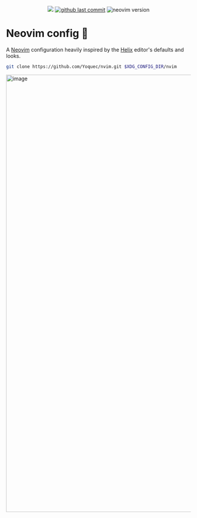<p align="center">
  <a href="https://github.com/yoquec/nvim/stargazers"><img src="https://img.shields.io/github/stars/yoquec/nvim?colora=363a4f&colorb=b7bdf8&style=for-the-badge"></a>
  <a href="https://github.com/yoquec/nvim/commits/main"><img alt="github last commit" src="https://img.shields.io/github/last-commit/yoquec/nvim?color=98c379&style=for-the-badge"></a>
  <img alt="neovim version" src="https://img.shields.io/badge/neovim-> v0.11.3-e5c07b?style=for-the-badge&logo=neovim">
</p>

# Neovim config 📝

A [Neovim] configuration heavily inspired by the [Helix] editor's defaults and looks.

```bash
git clone https://github.com/Yoquec/nvim.git $XDG_CONFIG_DIR/nvim
```

<img width="1859" height="1194" alt="image" src="https://github.com/user-attachments/assets/ecae11de-47ec-4e17-b1fb-ecf0c1cb1af9" />

[Neovim]: https://neovim.io/
[Helix]: https://helix-editor.com/
